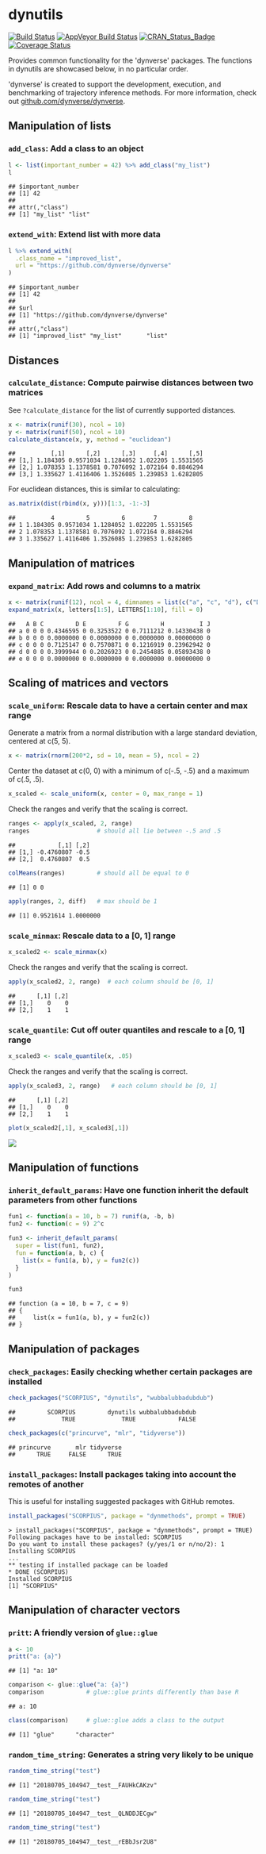 
dynutils
========

[![Build Status](https://travis-ci.org/dynverse/dynutils.svg?branch=master)](https://travis-ci.org/dynverse/dynutils) [![AppVeyor Build Status](https://ci.appveyor.com/api/projects/status/github/dynverse/dynutils?branch=master&svg=true)](https://ci.appveyor.com/project/dynverse/dynutils) [![CRAN\_Status\_Badge](https://www.r-pkg.org/badges/version/dynutils)](https://cran.r-project.org/package=dynutils) [![Coverage Status](https://codecov.io/gh/dynverse/dynutils/branch/master/graph/badge.svg)](https://codecov.io/gh/dynverse/dynutils?branch=master)

Provides common functionality for the 'dynverse' packages. The functions in dynutils are showcased below, in no particular order.

'dynverse' is created to support the development, execution, and benchmarking of trajectory inference methods. For more information, check out [github.com/dynverse/dynverse](https://github.com/dynverse/dynverse).

Manipulation of lists
---------------------

### `add_class`: Add a class to an object

``` r
l <- list(important_number = 42) %>% add_class("my_list")
l
```

    ## $important_number
    ## [1] 42
    ## 
    ## attr(,"class")
    ## [1] "my_list" "list"

### `extend_with`: Extend list with more data

``` r
l %>% extend_with(
  .class_name = "improved_list", 
  url = "https://github.com/dynverse/dynverse"
)
```

    ## $important_number
    ## [1] 42
    ## 
    ## $url
    ## [1] "https://github.com/dynverse/dynverse"
    ## 
    ## attr(,"class")
    ## [1] "improved_list" "my_list"       "list"

Distances
---------

### `calculate_distance`: Compute pairwise distances between two matrices

See `?calculate_distance` for the list of currently supported distances.

``` r
x <- matrix(runif(30), ncol = 10)
y <- matrix(runif(50), ncol = 10)
calculate_distance(x, y, method = "euclidean")
```

    ##          [,1]      [,2]      [,3]     [,4]      [,5]
    ## [1,] 1.184305 0.9571034 1.1284052 1.022205 1.5531565
    ## [2,] 1.078353 1.1378581 0.7076092 1.072164 0.8846294
    ## [3,] 1.335627 1.4116406 1.3526085 1.239853 1.6282805

For euclidean distances, this is similar to calculating:

``` r
as.matrix(dist(rbind(x, y)))[1:3, -1:-3]
```

    ##          4         5         6        7         8
    ## 1 1.184305 0.9571034 1.1284052 1.022205 1.5531565
    ## 2 1.078353 1.1378581 0.7076092 1.072164 0.8846294
    ## 3 1.335627 1.4116406 1.3526085 1.239853 1.6282805

Manipulation of matrices
------------------------

### `expand_matrix`: Add rows and columns to a matrix

``` r
x <- matrix(runif(12), ncol = 4, dimnames = list(c("a", "c", "d"), c("D", "F", "H", "I")))
expand_matrix(x, letters[1:5], LETTERS[1:10], fill = 0)
```

    ##   A B C         D E         F G         H          I J
    ## a 0 0 0 0.4346595 0 0.3253522 0 0.7111212 0.14330438 0
    ## b 0 0 0 0.0000000 0 0.0000000 0 0.0000000 0.00000000 0
    ## c 0 0 0 0.7125147 0 0.7570871 0 0.1216919 0.23962942 0
    ## d 0 0 0 0.3999944 0 0.2026923 0 0.2454885 0.05893438 0
    ## e 0 0 0 0.0000000 0 0.0000000 0 0.0000000 0.00000000 0

Scaling of matrices and vectors
-------------------------------

### `scale_uniform`: Rescale data to have a certain center and max range

Generate a matrix from a normal distribution with a large standard deviation, centered at c(5, 5).

``` r
x <- matrix(rnorm(200*2, sd = 10, mean = 5), ncol = 2)
```

Center the dataset at c(0, 0) with a minimum of c(-.5, -.5) and a maximum of c(.5, .5).

``` r
x_scaled <- scale_uniform(x, center = 0, max_range = 1)
```

Check the ranges and verify that the scaling is correct.

``` r
ranges <- apply(x_scaled, 2, range)
ranges                   # should all lie between -.5 and .5
```

    ##            [,1] [,2]
    ## [1,] -0.4760807 -0.5
    ## [2,]  0.4760807  0.5

``` r
colMeans(ranges)         # should all be equal to 0
```

    ## [1] 0 0

``` r
apply(ranges, 2, diff)   # max should be 1
```

    ## [1] 0.9521614 1.0000000

### `scale_minmax`: Rescale data to a \[0, 1\] range

``` r
x_scaled2 <- scale_minmax(x)
```

Check the ranges and verify that the scaling is correct.

``` r
apply(x_scaled2, 2, range)  # each column should be [0, 1]
```

    ##      [,1] [,2]
    ## [1,]    0    0
    ## [2,]    1    1

### `scale_quantile`: Cut off outer quantiles and rescale to a \[0, 1\] range

``` r
x_scaled3 <- scale_quantile(x, .05)
```

Check the ranges and verify that the scaling is correct.

``` r
apply(x_scaled3, 2, range)   # each column should be [0, 1]
```

    ##      [,1] [,2]
    ## [1,]    0    0
    ## [2,]    1    1

``` r
plot(x_scaled2[,1], x_scaled3[,1])
```

![](man/figures/README_scale_quantile_verify-1.png)

Manipulation of functions
-------------------------

### `inherit_default_params`: Have one function inherit the default parameters from other functions

``` r
fun1 <- function(a = 10, b = 7) runif(a, -b, b)
fun2 <- function(c = 9) 2^c

fun3 <- inherit_default_params(
  super = list(fun1, fun2),
  fun = function(a, b, c) {
    list(x = fun1(a, b), y = fun2(c))
  }
)

fun3
```

    ## function (a = 10, b = 7, c = 9) 
    ## {
    ##     list(x = fun1(a, b), y = fun2(c))
    ## }

Manipulation of packages
------------------------

### `check_packages`: Easily checking whether certain packages are installed

``` r
check_packages("SCORPIUS", "dynutils", "wubbalubbadubdub")
```

    ##         SCORPIUS         dynutils wubbalubbadubdub 
    ##             TRUE             TRUE            FALSE

``` r
check_packages(c("princurve", "mlr", "tidyverse"))
```

    ## princurve       mlr tidyverse 
    ##      TRUE     FALSE      TRUE

### `install_packages`: Install packages taking into account the remotes of another

This is useful for installing suggested packages with GitHub remotes.

``` r
install_packages("SCORPIUS", package = "dynmethods", prompt = TRUE)
```

    > install_packages("SCORPIUS", package = "dynmethods", prompt = TRUE)
    Following packages have to be installed: SCORPIUS
    Do you want to install these packages? (y/yes/1 or n/no/2): 1
    Installing SCORPIUS
    ...
    ** testing if installed package can be loaded
    * DONE (SCORPIUS)
    Installed SCORPIUS
    [1] "SCORPIUS"

Manipulation of character vectors
---------------------------------

### `pritt`: A friendly version of `glue::glue`

``` r
a <- 10
pritt("a: {a}")
```

    ## [1] "a: 10"

``` r
comparison <- glue::glue("a: {a}")
comparison            # glue::glue prints differently than base R
```

    ## a: 10

``` r
class(comparison)     # glue::glue adds a class to the output
```

    ## [1] "glue"      "character"

### `random_time_string`: Generates a string very likely to be unique

``` r
random_time_string("test")
```

    ## [1] "20180705_104947__test__FAUHkCAKzv"

``` r
random_time_string("test")
```

    ## [1] "20180705_104947__test__QLNDDJECgw"

``` r
random_time_string("test")
```

    ## [1] "20180705_104947__test__rEBbJsr2U8"
